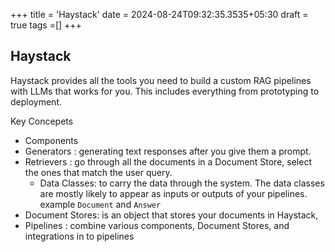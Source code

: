 +++
title = 'Haystack'
date = 2024-08-24T09:32:35.3535+05:30
draft = true
tags =[]
+++ 

## Haystack

Haystack provides all the tools you need to build a custom RAG pipelines with LLMs that works for you. This includes everything from prototyping to deployment.

Key Concepets
- Components
- Generators : generating text responses after you give them a prompt.
- Retrievers : go through all the documents in a Document Store, select the ones that match the user query.
	- Data Classes: to carry the data through the system. The data classes are mostly likely to appear as inputs or outputs of your pipelines. example `Document` and `Answer`
- Document Stores:  is an object that stores your documents in Haystack,
- Pipelines : combine various components, Document Stores, and integrations in to pipelines

